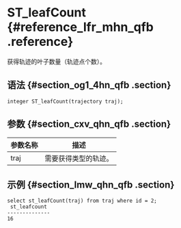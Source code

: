 # ST\_leafCount {#reference_lfr_mhn_qfb .reference}

获得轨迹的叶子数量（轨迹点个数）。

## 语法 {#section_og1_4hn_qfb .section}

``` {#codeblock_ycf_yf3_0dd}
integer ST_leafCount(trajectory traj);
```

## 参数 {#section_cxv_qhn_qfb .section}

|参数名称|描述|
|----|--|
|traj|需要获得类型的轨迹。|

## 示例 {#section_lmw_qhn_qfb .section}

``` {#codeblock_1ye_e3a_nm5}
select st_leafCount(traj) from traj where id = 2;
 st_leafcount 
--------------           
16
```

